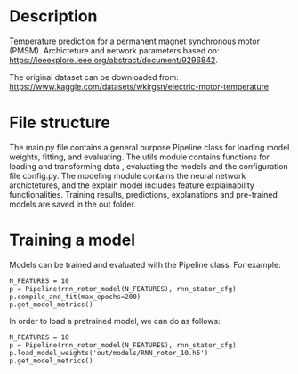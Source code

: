 # Description

Temperature prediction for a permanent magnet synchronous motor (PMSM). Archicteture and network parameters based on: https://ieeexplore.ieee.org/abstract/document/9296842. 


The original dataset can be downloaded from: https://www.kaggle.com/datasets/wkirgsn/electric-motor-temperature

# File structure

The main.py file contains a general purpose Pipeline class for loading model weights, fitting, and evaluating. The utils module contains functions for loading and transforming data , evaluating the models  and the configuration file config.py. The modeling module contains the neural network archictetures, and the explain model includes feature explainability functionalities. Training results, predictions, explanations and pre-trained models are saved in the out folder.

# Training a model

Models can be trained and evaluated with the Pipeline class. For example:

```
N_FEATURES = 10
p = Pipeline(rnn_rotor_model(N_FEATURES), rnn_stator_cfg)
p.compile_and_fit(max_epochs=200)
p.get_model_metrics()
```

In order to load a pretrained model, we can do as follows:

```
N_FEATURES = 10
p = Pipeline(rnn_rotor_model(N_FEATURES), rnn_stator_cfg)
p.load_model_weights('out/models/RNN_rotor_10.h5')
p.get_model_metrics()
```
